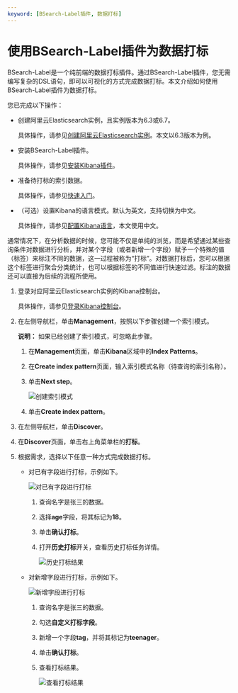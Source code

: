 ```yaml
---
keyword: [BSearch-Label插件, 数据打标]
---
```


# 使用BSearch-Label插件为数据打标

BSearch-Label是一个纯前端的数据打标插件。通过BSearch-Label插件，您无需编写复杂的DSL语句，即可以可视化的方式完成数据打标。本文介绍如何使用BSearch-Label插件为数据打标。

您已完成以下操作：

-   创建阿里云Elasticsearch实例，且实例版本为6.3或6.7。

    具体操作，请参见[创建阿里云Elasticsearch实例](/intl.zh-CN/Elasticsearch/管理实例/创建阿里云Elasticsearch实例.md)。本文以6.3版本为例。

-   安装BSearch-Label插件。

    具体操作，请参见[安装Kibana插件](/intl.zh-CN/Elasticsearch/可视化控制/Kibana/安装Kibana插件.md)。

-   准备待打标的索引数据。

    具体操作，请参见[快速入门](/intl.zh-CN/Elasticsearch/快速入门.md)。

-   （可选）设置Kibana的语言模式。默认为英文，支持切换为中文。

    具体操作，请参见[配置Kibana语言](/intl.zh-CN/Elasticsearch/可视化控制/Kibana/配置Kibana语言.md)，本文使用中文。


通常情况下，在分析数据的时候，您可能不仅是单纯的浏览，而是希望通过某些查询条件对数据进行分析，并对某个字段（或者新增一个字段）赋予一个特殊的值（标签）来标注不同的数据，这一过程被称为“打标”。对数据打标后，您可以根据这个标签进行聚合分类统计，也可以根据标签的不同值进行快速过滤。标注的数据还可以直接为后续的流程所使用。

1.  登录对应阿里云Elasticsearch实例的Kibana控制台。

    具体操作，请参见[登录Kibana控制台](/intl.zh-CN/Elasticsearch/可视化控制/Kibana/登录Kibana控制台.md)。

2.  在左侧导航栏，单击**Management**，按照以下步骤创建一个索引模式。

    **说明：** 如果已经创建了索引模式，可忽略此步骤。

    1.  在**Management**页面，单击**Kibana**区域中的**Index Patterns**。

    2.  在**Create index pattern**页面，输入索引模式名称（待查询的索引名称）。

    3.  单击**Next step**。

        ![创建索引模式](https://static-aliyun-doc.oss-accelerate.aliyuncs.com/assets/img/zh-CN/7934659951/p94699.png)

    4.  单击**Create index pattern**。

3.  在左侧导航栏，单击**Discover**。

4.  在**Discover**页面，单击右上角菜单栏的**打标**。

5.  根据需求，选择以下任意一种方式完成数据打标。

    -   对已有字段进行打标，示例如下。

        ![对已有字段进行打标](https://static-aliyun-doc.oss-accelerate.aliyuncs.com/assets/img/zh-CN/9056359951/p55145.jpg)

        1.  查询名字是张三的数据。
        2.  选择**age**字段，将其标记为**18**。
        3.  单击**确认打标**。
        4.  打开**历史打标**开关，查看历史打标任务详情。

            ![历史打标结果](https://static-aliyun-doc.oss-accelerate.aliyuncs.com/assets/img/zh-CN/9056359951/p55146.png)

    -   对新增字段进行打标，示例如下。

        ![新增字段进行打标](https://static-aliyun-doc.oss-accelerate.aliyuncs.com/assets/img/zh-CN/9056359951/p55149.jpg)

        1.  查询名字是张三的数据。
        2.  勾选**自定义打标字段**。
        3.  新增一个字段**tag**，并将其标记为**teenager**。
        4.  单击**确认打标**。
        5.  查看打标结果。

            ![查看打标结果](https://static-aliyun-doc.oss-accelerate.aliyuncs.com/assets/img/zh-CN/0156359951/p55152.png)



